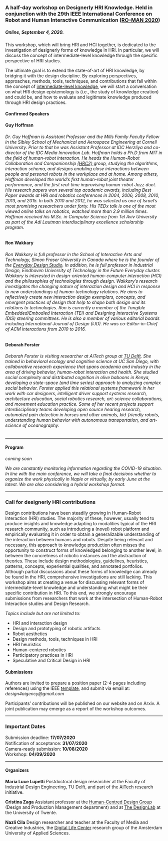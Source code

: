 ### A half-day workshop on Designerly HRI Knowledge. Held in conjunction with the 29th IEEE International Conference on Robot and Human Interactive Communication ([RO-MAN 2020](http://ro-man2020.unina.it/index.php))
##### Online, September 4, 2020.


This workshop, which will bring HRI and HCI together, is dedicated to the investigation of designerly forms of knowledge in HRI. In particular, we will discuss the concept of intermediate-level knowledge through the specific perspective of HRI studies. 

The ultimate goal is to extend the state-of-art of HRI knowledge, by bridging it with the design discipline. 
By exploring perspectives, approaches, methods, tools, techniques, and contributions that fall within the concept of [intermediate-level knowledge](http://mobilelifecentre.org/sites/default/files/a23-hook.pdf), we will start a conversation on what HRI design epistemology is (i.e., the study of knowledge creation) and could be, and how to evaluate and legitimate knowledge produced through HRI design practices.

#### Confirmed Speakers

**Guy Hoffman**
###### Dr. Guy Hoffman is Assistant Professor and the Mills Family Faculty Fellow in the Sibley School of Mechanical and Aerospace Engineering at Cornell University. Prior to that he was Assistant Professor at IDC Herzliya and co-director of the IDC Media Innovation Lab. Hoffman holds a Ph.D from MIT in the field of human-robot interaction. He heads the Human-Robot Collaboration and Companionship [(HRC2)](https://hrc2.io/) group, studying the algorithms, interaction schema, and designs enabling close interactions between people and personal robots in the workplace and at home. Among others, Hoffman developed the world’s first human-robot joint theater performance, and the first real-time improvising human-robot Jazz duet. His research papers won several top academic awards, including Best Paper awards at HRI and robotics conferences in 2004, 2006, 2008, 2010, 2013, and 2015. In both 2010 and 2012, he was selected as one of Israel’s most promising researchers under forty. His TEDx talk is one of the most viewed online talks on robotics, watched more than 2.9 million times. Hoffman received his M.Sc. in Computer Science from Tel Aviv University as part of the Adi Lautman interdisciplinary excellence scholarship program.

**Ron Wakkary**
###### Ron Wakkary is full professor in the School of Interactive Arts and Technology, Simon Fraser University in Canada where he is the founder of the [Everyday Design Studio](eds.siat.sfu.ca). In addition, he is full professor in Industrial Design, Eindhoven University of Technology in the Future Everyday cluster. Wakkary is interested in design-oriented human-computer interaction (HCI) and the philosophies of technologies through design. Wakkary’s research investigates the changing nature of interaction design and HCI in response to new understandings of human-technology relations. He aims to reflectively create new interaction design exemplars, concepts, and emergent practices of design that help to shape both design and its relations to technologies. Ron is currently a member of the Tangible Embedded/Embodied Interaction (TEI) and Designing Interactive Systems (DIS) steering committees. He is also a member of various editorial boards including International Journal of Design (IJD). He was co-Editor-in-Chief of ACM interactions from 2010 to 2016.

**Deborah Forster**
###### Deborah Forster is visiting researcher at AiTech group at [TU Delft](tudelft.nl/aitech/). She trained in behavioral ecology and cognitive science at UC San Diego, with collaborative research experience that spans academia and industry in the area of driving behavior, human-robot interaction and health. She studied social complexity and distributed cognition in olive baboons in Kenya, developing a state-space (and time series) approach to analyzing complex social behavior. Forster applied this relational systems framework in her work with car designers, intelligent driver support systems research, architecture education, social robotics research, art-science collaborations, and movement education practice.  Some of her recent projects support interdisciplinary teams developing open source hearing research, automated pain detection in horses and other animals, kid-friendly robots, understanding human behavior with autonomous transportation, and art-science of oceanography. 

---

#### Program
_coming soon_

_We are constantly monitoring information regarding the COVID-19 situation. In line with the main conference, we will take a final decisions whether to organize the work physically in Naple or virtually, by early June at the latest. We are also considering a hybrid workshop format._

---

### Call for designerly HRI contributions
Design contributions have been steadily growing in Human-Robot Interaction (HRI) studies. The majority of these, however, usually tend to produce insights and knowledge adapting to modalities typical of the HRI research community, such as introducing a (novel) robot platform and empirically evaluating it in order to obtain a generalizable understanding of the interaction between humans and robots. Despite being relevant and necessary, this approach to knowledge production often misses the opportunity to construct forms of knowledged belonging to another level, in between the concretness of robotic instances and the abstraction of theories. These include design methodologies, guidelines, heuristics, patterns, concepts, experiential qualities, and annotated portfolios. Although partial discussions about these forms of knowledge can already be found in the HRI, comprehensive investigations are still lacking.
This workshop aims at creating a venue for discussing relevant forms of intermediate-level knowledge and understanding what might be their specific contribution in HRI.
To this end, we strongly encourage submissions from researchers that work at the intersection of Human-Robot Interaction studies and Design Research. 

_Topics include but are not limited to:_
- HRI and interaction design
- Design and prototyping of robotic artifacts
- Robot aesthetics
- Design methods, tools, techniques in HRI
- HRI heuristics
- Human-centered robotics
- Participatory practices in HRI
- Speculative and Critical Design in HRI


#### Submissions
Authors are invited to prepare a position paper (2-4 pages including references) using the IEEE [template](https://www.ieee.org/conferences/publishing/templates.html), and submit via email at: _design4aigency@gmail.com_

Participants’ contributions will be published on our website and on Arxiv. A joint publication may emerge as a report of the workshop outcomes.

---

### Important Dates
Submission deadline: **17/07/2020** <br/>
Notiﬁcation of acceptance: **31/07/2020**<br/>
Camera-ready submission: **10/08/2020**<br/> 
Workshop: **04/09/2020**<br/> 

---

#### Organizers

**Maria Luce Lupetti**
Postdoctoral design researcher at the Faculty of Industrial Design Engineering, TU Delft, and part of the [AiTech](https://www.tudelft.nl/aitech/projects/embodied-manifestos-of-human-ai-partnerships/) research initiative.

**Cristina Zaga**
Assistant professor at the [Human-Centred Design Group](https://www.utwente.nl/en/et/dpm/hcd/#staff) (Design and Production Management department) and at [The DesignLab](https://www.utwente.nl/en/designlab/) at the University of Twente. 

**Nazli Cila** 
Design researcher and teacher at the Faculty of Media and Creative Industries, the [Digital Life Center](http://www.digitallifecentre.nl/team/dr-nazli-cila) research group of the Amsterdam University of Applied Sciences. 

